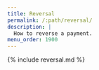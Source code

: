 ```yaml
---
title: Reversal
permalink: /:path/reversal/
description: |
  How to reverse a payment.
menu_order: 1900
---
```


{% include reversal.md %}

